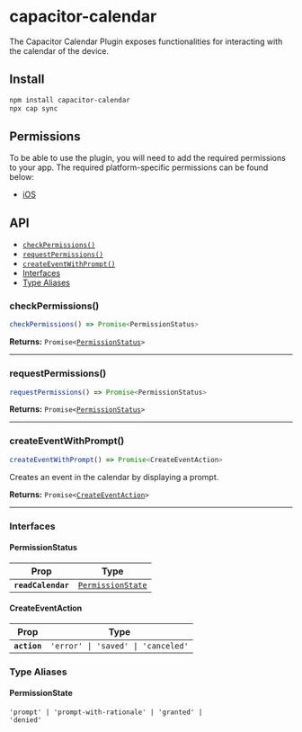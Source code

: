 # capacitor-calendar

The Capacitor Calendar Plugin exposes functionalities for interacting with the calendar of the device.

## Install

```bash
npm install capacitor-calendar
npx cap sync
```

## Permissions

To be able to use the plugin, you will need to add the required permissions to your app. The required platform-specific 
permissions can be found below:

* [iOS](./ios/SETUP.md)

## API

<docgen-index>

* [`checkPermissions()`](#checkpermissions)
* [`requestPermissions()`](#requestpermissions)
* [`createEventWithPrompt()`](#createeventwithprompt)
* [Interfaces](#interfaces)
* [Type Aliases](#type-aliases)

</docgen-index>

<docgen-api>
<!--Update the source file JSDoc comments and rerun docgen to update the docs below-->

### checkPermissions()

```typescript
checkPermissions() => Promise<PermissionStatus>
```

**Returns:** <code>Promise&lt;<a href="#permissionstatus">PermissionStatus</a>&gt;</code>

--------------------


### requestPermissions()

```typescript
requestPermissions() => Promise<PermissionStatus>
```

**Returns:** <code>Promise&lt;<a href="#permissionstatus">PermissionStatus</a>&gt;</code>

--------------------


### createEventWithPrompt()

```typescript
createEventWithPrompt() => Promise<CreateEventAction>
```

Creates an event in the calendar by displaying a prompt.

**Returns:** <code>Promise&lt;<a href="#createeventaction">CreateEventAction</a>&gt;</code>

--------------------


### Interfaces


#### PermissionStatus

| Prop               | Type                                                        |
| ------------------ | ----------------------------------------------------------- |
| **`readCalendar`** | <code><a href="#permissionstate">PermissionState</a></code> |


#### CreateEventAction

| Prop         | Type                                          |
| ------------ | --------------------------------------------- |
| **`action`** | <code>'error' \| 'saved' \| 'canceled'</code> |


### Type Aliases


#### PermissionState

<code>'prompt' | 'prompt-with-rationale' | 'granted' | 'denied'</code>

</docgen-api>
